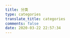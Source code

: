 ```yaml
---
title: 分类
type: categories
translate_title: categories
comments: false
date: 2020-03-22 22:57:34
---
```

